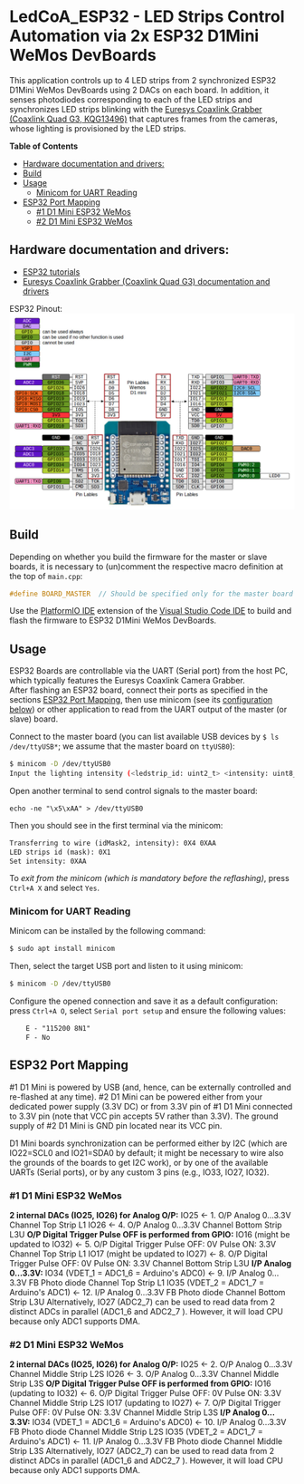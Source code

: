 # LedCoA_ESP32 - LED Strips Control Automation via 2x ESP32 D1Mini WeMos DevBoards
This application controls up to 4 LED strips from 2 synchronized ESP32 D1Mini WeMos DevBoards using 2 DACs on each board. In addition, it senses photodiodes corresponding to each of the LED strips and synchronizes LED strips blinking with the [Euresys Coaxlink Grabber (Coaxlink Quad G3, KQG13496)](https://www.euresys.com/en/Products/Frame-Grabbers/Coaxlink-series/Coaxlink-Quad-G3) that captures frames from the cameras, whose lighting is provisioned by the LED strips.

**Table of Contents**
- [Hardware documentation and drivers:](#hardware-documentation-and-drivers)
- [Build](#build)
- [Usage](#usage)
  - [Minicom for UART Reading](#minicom-for-uart-reading)
- [ESP32 Port Mapping](#esp32-port-mapping)
  - [#1 D1 Mini ESP32 WeMos](#1-d1-mini-esp32-wemos)
  - [#2 D1 Mini ESP32 WeMos](#2-d1-mini-esp32-wemos)
## Hardware documentation and drivers:
- [ESP32 tutorials](https://dronebotworkshop.com/esp32-2/)
- [Euresys Coaxlink Grabber (Coaxlink Quad G3) documentation and drivers](https://www.euresys.com/en/Support/Download-area?Series=105d06c5-6ad9-42ff-b7ce-622585ce607f)

ESP32 Pinout:
![ESP32 D1Mini WeMos DevBoard](MH-ET_LIVE_D1_mini_ESP32_pinout.jpg)

## Build

Depending on whether you build the firmware for the master or slave boards, it is necessary to (un)comment the respective macro definition at the top of `main.cpp`:
```c++
#define BOARD_MASTER  // Should be specified only for the master board build
```

Use the [PlatformIO IDE](https://platformio.org/install/ide) extension of the [Visual Studio Code IDE](https://code.visualstudio.com/) to build and flash the firmware to ESP32 D1Mini WeMos DevBoards.

## Usage

ESP32 Boards are controllable via the UART (Serial port) from the host PC, which typically features the Euresys Coaxlink Camera Grabber.  
After flashing an ESP32 board, connect their ports as specified in the sections [ESP32 Port Mapping](#esp32-port-mapping), then use minicom (see its [configuration below](#minicom-for-uart-reading)) or other application to read from the UART output of the master (or slave) board.

Connect to the master board (you can list available USB devices by `$ ls /dev/ttyUSB*`; we assume that the master board on `ttyUSB0`):
```sh
$ minicom -D /dev/ttyUSB0
Input the lighting intensity (<ledstrip_id: uint2_t> <intensity: uint8_t>
```
Open another terminal to send control signals to the master board:
```
echo -ne "\x5\xAA" > /dev/ttyUSB0
```
Then you should see in the first terminal via the minicom:
```
Transferring to wire (idMask2, intensity): 0X4 0XAA
LED strips id (mask): 0X1
Set intensity: 0XAA
```
To *exit from the minicom (which is mandatory before the reflashing)*, press `Ctrl+A X` and select `Yes`.

### Minicom for UART Reading
Minicom can be installed by the following command:
```sh
$ sudo apt install minicom
```
Then, select the target USB port and listen to it using minicom:
```sh
$ minicom -D /dev/ttyUSB0
```
Configure the opened connection and save it as a default configuration: press `Ctrl+A O`, select `Serial port setup` and ensure the following values:
```
	E - "115200 8N1"
	F - No
```

## ESP32 Port Mapping

\#1 D1 Mini is powered by USB (and, hence, can be externally controlled and re-flashed at any time).
\#2 D1 Mini can be powered either from your dedicated power supply (3.3V DC) or from 3.3V pin of #1 D1 Mini connected to 3.3V pin (note that VCC pin accepts 5V rather than 3.3V). The ground supply of #2 D1 Mini is GND pin located near its VCC pin.

D1 Mini boards synchronization can be performed either by I2C (which are IO22=SCL0 and IO21=SDA0 by default; it might be necessary to wire also the grounds of the boards to get I2C work), or by one of the available UARTs (Serial ports), or by any custom 3 pins (e.g., IO33,  IO27, IO32).
### #1 D1 Mini ESP32 WeMos
**2 internal DACs (IO25, IO26) for Analog O/P:**
IO25  <-  1. O/P  Analog 0…3.3V  Channel Top Strip L1
IO26  <-  4. O/P  Analog 0…3.3V  Channel Bottom Strip L3U
**O/P  Digital Trigger Pulse OFF is performed from GPIO:**
IO16 (might be updated to IO32)  <- 5. O/P  Digital Trigger Pulse OFF:  0V  Pulse ON:  3.3V  Channel Top Strip L1
IO17 (might be updated to IO27)  <- 8. O/P  Digital Trigger Pulse OFF:  0V  Pulse ON:  3.3V  Channel Bottom Strip L3U
**I/P  Analog 0…3.3V:**
IO34 (VDET_1 = ADC1_6 = Arduino's ADC0)  <- 9. I/P  Analog 0…3.3V  FB Photo diode Channel Top Strip L1
IO35 (VDET_2 = ADC1_7 = Arduino's ADC1)  <- 12. I/P  Analog 0…3.3V  FB Photo diode Channel Bottom Strip L3U
Alternatively, IO27 (ADC2_7) can be used to read data from 2 distinct ADCs in parallel (ADC1_6 and ADC2_7 ). However, it will load CPU because only ADC1 supports DMA.

### #2 D1 Mini ESP32 WeMos
**2 internal DACs (IO25, IO26) for Analog O/P:**
IO25  <-  2. O/P  Analog 0…3.3V  Channel Middle Strip L2S
IO26  <-  3. O/P  Analog 0…3.3V  Channel Middle Strip L3S
**O/P  Digital Trigger Pulse OFF is performed from GPIO:**
IO16 (updating to IO32)  <- 6. O/P  Digital Trigger Pulse OFF:  0V  Pulse ON:  3.3V  Channel Middle Strip L2S
IO17 (updating to IO27)  <- 7. O/P  Digital Trigger Pulse OFF:  0V  Pulse ON:  3.3V  Channel Middle Strip L3S
**I/P  Analog 0…3.3V:**
IO34 (VDET_1 = ADC1_6 = Arduino's ADC0)  <- 10. I/P  Analog 0…3.3V  FB Photo diode Channel Middle Strip L2S
IO35 (VDET_2 = ADC1_7 = Arduino's ADC1)  <- 11. I/P  Analog 0…3.3V  FB Photo diode Channel Middle Strip L3S
Alternatively, IO27 (ADC2_7) can be used to read data from 2 distinct ADCs in parallel (ADC1_6 and ADC2_7 ). However, it will load CPU because only ADC1 supports DMA.
